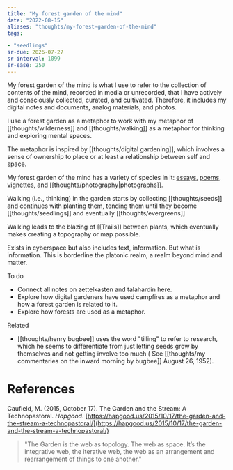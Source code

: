 ```yaml
---
title: "My forest garden of the mind"
date: "2022-08-15"
aliases: "thoughts/my-forest-garden-of-the-mind"
tags:

- "seedlings"
sr-due: 2026-07-27
sr-interval: 1099
sr-ease: 250
---
```


My forest garden of the mind is what I use to refer to the collection of contents of the mind, recorded in media or unrecorded, that I have actively and consciously collected, curated, and cultivated. Therefore, it includes my digital notes and documents, analog materials, and photos.

I use a forest garden as a metaphor to work with my metaphor of [[thoughts/wilderness]] and [[thoughts/walking]] as a metaphor for thinking and exploring mental spaces.

The metaphor is inspired by [[thoughts/digital gardening]], which involves a sense of ownership to place or at least a relationship between self and space.

My forest garden of the mind has a variety of species in it: [essays](tags/essays), [poems](tags/poems), [vignettes](tags/vignettes), and [[thoughts/photography|photographs]].

Walking (i.e., thinking) in the garden starts by collecting [[thoughts/seeds]] and continues with planting them, tending them until they become [[thoughts/seedlings]] and eventually [[thoughts/evergreens]]

Walking leads to the blazing of [[Trails]] between plants, which eventually makes creating a topography or map possible.

Exists in cyberspace but also includes text, information. But what is information. This is borderline the platonic realm, a realm beyond mind and matter.

To do
- Connect all notes on zettelkasten and talahardin here.
- Explore how digital gardeners have used campfires as a metaphor and how a forest garden is related to it.
- Explore how forests are used as a metaphor.

Related
- [[thoughts/henry bugbee]] uses the word "tilling" to refer to research, which he seems to differentiate from just letting seeds grow by themselves and not getting involve too much ( See [[thoughts/my commentaries on the inward morning by bugbee]] August 26, 1952).

# References

Caufield, M. (2015, October 17). The Garden and the Stream: A Technopastoral. _Hapgood_. [https://hapgood.us/2015/10/17/the-garden-and-the-stream-a-technopastoral/](https://hapgood.us/2015/10/17/the-garden-and-the-stream-a-technopastoral/)
>"The Garden is the web as topology. The web as space. It’s the integrative web, the iterative web, the web as an arrangement and rearrangement of things to one another."
